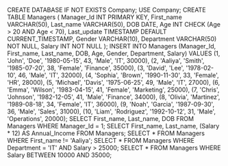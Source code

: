 CREATE DATABASE IF NOT EXISTS Company;
USE Company;
CREATE TABLE Managers (
    Manager_Id INT PRIMARY KEY,
    First_name VARCHAR(50),
    Last_name VARCHAR(50),
    DOB DATE,
    Age INT CHECK (Age > 20 AND Age < 70),
    Last_update TIMESTAMP DEFAULT CURRENT_TIMESTAMP,
    Gender VARCHAR(10),
    Department VARCHAR(50) NOT NULL,
    Salary INT NOT NULL
);
INSERT INTO Managers (Manager_Id, First_name, Last_name, DOB, Age, Gender, Department, Salary)
VALUES 
(1, 'John', 'Doe', '1980-05-15', 43, 'Male', 'IT', 30000),
(2, 'Aaliya', 'Smith', '1985-07-20', 38, 'Female', 'Finance', 35000),
(3, 'David', 'Lee', '1978-02-10', 46, 'Male', 'IT', 32000),
(4, 'Sophia', 'Brown', '1990-11-30', 33, 'Female', 'HR', 28000),
(5, 'Michael', 'Davis', '1975-06-25', 49, 'Male', 'IT', 27000),
(6, 'Emma', 'Wilson', '1983-04-15', 41, 'Female', 'Marketing', 25000),
(7, 'Chris', 'Johnson', '1982-12-05', 41, 'Male', 'Finance', 34000),
(8, 'Olivia', 'Martinez', '1989-08-18', 34, 'Female', 'IT', 36000),
(9, 'Noah', 'Garcia', '1987-09-30', 36, 'Male', 'Sales', 31000),
(10, 'Liam', 'Rodriguez', '1992-10-12', 31, 'Male', 'Operations', 20000);
SELECT First_name, Last_name, DOB
FROM Managers
WHERE Manager_Id = 1;
SELECT First_name, Last_name, (Salary * 12) AS Annual_Income
FROM Managers;
SELECT *
FROM Managers
WHERE First_name != 'Aaliya';
SELECT *
FROM Managers
WHERE Department = 'IT' AND Salary > 25000;
SELECT *
FROM Managers
WHERE Salary BETWEEN 10000 AND 35000;
